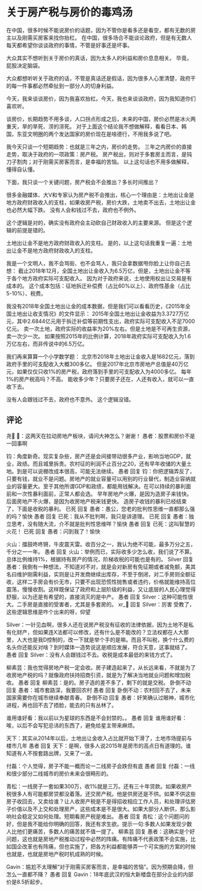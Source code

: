 # 关于房产税与房价的毒鸡汤
[关于房产税与房价的毒鸡汤]: (https://articles.zsxq.com/id_27a38nxnrbjw.html)
[url]: (https://t.zsxq.com/jmyvn6m)

在中国，很多时候不能说房价的话题，因为不管你是看多还是看空，都有无数的房主以及刚需买房客来找你抬杠。
在中国，很多场合不能谈论政府，但是有无数人每天都希望你谈谈政府的事情，不管是好事还是坏事。

大众其实不想听到关于房价的真话，因为太多人的利益和房价息息相关。
毕竟，屁股决定脑袋。

大众都想听听关于政府的话，不管是真话还是假话，因为很多人心里清楚，政府干的每一件事都必然牵扯到一部分人的切身利益。

今天，我来谈谈房价，因为我喜欢抬杠。今天，我也来谈谈政府，因为我知道你们喜欢听。

谈房价，长期趋势不用多谈，人口拐点形成之后，未来的中国，房价必然是冰火两重天，旱的旱死、涝的涝死。
对于上面这个结论我不想做解释，看看日本、韩国，东亚文明圈的两个发达国家的房价现在是啥德行，不用我多说了吧。

我今天只谈一个短期趋势：也就是三年之内，房价的走势。
三年之内房价的直接走势，取决于政府的一项政策：房产税。
房产税出，则对于多套房主而言，是钝刀子割肉；对于刚需买房客而言，是幸福的苦恼。
以上这句话也不用多做解释，懂得自认懂。

下面，我只谈一个关键问题，房产税会不会推出？多长时间推出？

很多金融媒体、大V和专家认为房产税不会推出，核心一个理由是：土地出让金是地方政府财政收入的支柱，如果收房产税，房价大跌，土地卖不出去，土地出让金也必然大幅下跌。
没有人会和钱过不去，政府也不例外。

这个逻辑是对的，确实没有政府会主动砍自己财政收入的主要来源。
但是这个逻辑的前提是错的。

土地出让金不是地方政府财政收入的支柱。
是的，以上这句话我重复一遍：土地出让金不是地方政府财政收入的支柱。

我是一个文明人，我不会骂街、也不会骂人，我只会拿数据甩你脸上让你自己去想：
截止2018年12月，全国土地出让金收入为6.5万亿，但是，土地出让金不等于各个地方政府实际可支配收入。
因为对于政府来说，土地使用权出让交易是有成本的。
这个成本包括：征地拆迁补偿费（占比60%以上）、政府性基金（占比5-10%）、税费。

我没有2018年全国土地出让金的成本数据，但是我们可以看看历史，《2015年全国土地出让收支情况》的文件显示：
2015年全国土地出让金收益为3.3727万亿元，其中2.6844亿元用于拆迁补偿等前期性支出，政府实际可支配收入不足7000亿元。
卖一次土地，政府实际的收益率为20%左右。但是土地是不可再生资源，卖一次少一次。
如果按照2015年的比例计算，2018年政府实际可支配收入为1.6万亿左右，而非传说中的6.5万亿。

我们再来算算一个小学数学题：
北京市2018年土地出让金收入是1682亿元，落到政府手里的可支配收入大概300多亿。
但是2017年北京市房地产总值是40万亿元，如果仅仅只收1%的房产税，政府落到手里的可支配收入为4000多亿。
每年1%的房产税高吗？不高。
能收多少年？只要房子还在，人还有收入，就可以一直收下去。

没有人会跟钱过不去，政府也不意外。
这个逻辑没错。

## 评论
尧👿 💋：这两天在拉动房地产板块，请问大神怎么？谢谢！
愚者：股票和房价不是一回事啊

钧：角度新奇。现实复杂些，房产还是会间接带动很多产业，影响当地GDP，就业，政绩。而且城里拆贵。农村征的利润不止百分之20，还有早年收储的大量土地。到是可以说棚改成本很高，可能无法继续。
愚者 回复 钧：你把逻辑弄反了，只要有钱，就业不是问题。房地产的就业容量可以用别的行业替代，制造业容纳就业的容量更大。至于其他所谓GDP和政绩，都能用钱解决。在可以持续的暴利面前和一次性暴利面前，正常人都会选。
早年房地产火爆，是因为造房子来钱快。后面房地产不火爆，是因为收房地产税来钱更快。
造房子收钱的暴利已经结束了，下面是收税的暴利。
已死 回复 愚者：愚公，您老的批判性思维一直都那么强的吗？愉快
愚者 回复 已死：我从不批判啊，我只是讲道理。
已死 回复 愚者：独立思考，没有随大流，介不就是批判性思维咩？愉快
愚者 回复 已死：这叫智慧的火花！
已死 回复 愚者：闪到我了！愉快

火山：擂鼓咚咚锵，牛皮震天雷。收百分之一，我认为绝不可能，最多万分之五，千分之一一年。
愚者 回复 火山：举例而已，实际收多少怎么收，我们说了不算。总体比例维持1%，根据持有房产的情况，阶梯收税的可能也是有的。
Silver 回复 愚者：我倒有一种想法，不知道对不对，就是会对新房有免征期或者减免额，美其名曰维护刚需利益，实则是让开发商继续出库存，不至于倒闭，对二手房则全额征收，这样二手房会有价无市，只要不出现恐慌性抛售或者违约，价格就能维持高位震荡，慢慢收割。这样既保证了政府和上层阶级的利益，又让底层的人民心理觉得舒服，以为还是有希望的，直接消灭的是中产。
愚者 回复 Silver：这种可能性很大。二手房是直接的受害者，尤其是多套房的。
xr_🍒 回复 Silver：厉害  受教了，这些逻辑思维是咋个出来的呀，仰望

Silver：一针见血啊，很多人还在说房产税没有征收的法律依据，因为土地不是私有化财产，但如果连X法都可以修改，还有什么是不能改的？立法权都在人大那里，人大也是我D控制的，改一下就是举个手的是嘛。而且不叫税，换个什么费的名头你还能反对啥？到时媒体一造势说这是顺应发展，符合天意，这事就结了。
愚者 回复 Silver：没有人会跟钱过不去。收税是成本最低的来钱方式了。

柳素芸：我也觉得房地产税一定会收。房子建造起来了，从长远来看，不就是为了收房地产税的吗？就像政府扶持招商引资，就是为了解决当地就业问题和增加税收。
愚者 回复 柳素芸：是的。房子造的差不多了，剩下的就是交税。
卧倒不动 回复 愚者：城市套路深，我要回农村
愚者 回复 卧倒不动：农村回不去了，未来国家需要你在城市继续奉献青春。
卧倒不动 回复 愚者：奸笑确认过眼神，城市化进程，再也回不去了捂脸，能去的只有丛林了。

谁用谁好看：我以前以为星球的东西是不会封禁的。。
愚者 回复 谁用谁好看：唉，以后不会写犯忌讳的东西了，避免给星主带来麻烦。

天下：其实从2014年以后，土地出让金收入占比就开始下滑了，土地市场提前与楼市几年
愚者 回复 天下：是啊，很多人说2015年是房市的高点日有道理的。谁知道有人不按套路出牌，又来了一波。

付磊：个人觉得，房子不能一概而论一二线房子会跌但有底
愚者 回复 付磊：一线和很少部分二线城市的房价未来会很畸形的。

青松：一线房子一套如果300万，收1%就是三万。还有三十年贷款。如果收房产税很多人有可能都房贷都没着落。还交房产税。他是供房还是不供。如果不供这些房子收回去，又卖给谁？让人收房产税是不是得招收相应工作人员，和处理评估房子价值以及不上交和处理房产，这些成本是不是很大。如果大部分人断供，那么影响社会稳定又如何处理。短期看房产税是难出。
愚者 回复 青松：这个问题问的好，但是我不能给你明确的回答，我还有求生欲。提示一句:多数人如果发现少数人比他们更痛苦，多数人的痛苦就不值一提了。
柳素芸 回复 愚者：这确实是个好问题，这也就是房地产税推动过程中必然的阵痛。有阵痛不代表政策不会实施，比如国企改革也有阵痛，但也实施了，把各方利益都能够弄一个可实施的方案的时候也就是，也就是房地产税时机成熟的时候。

Gavin：尴尬不太理解“对于刚需买房客而言，是幸福的苦恼”。因为预期会降，但怎么一直都不降？
愚者 回复 Gavin：18年底武汉的恒大新楼盘在部分企业的内部价是8.5折起步。

